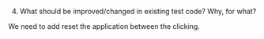 4.	What should be improved/changed in existing test code? Why, for what?

We need to add reset the application between the clicking.